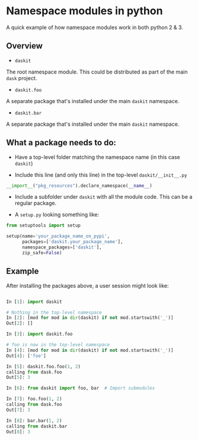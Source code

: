 # Namespace modules in python

A quick example of how namespace modules work in both python 2 & 3.


## Overview

- ``daskit``

The root namespace module. This could be distributed as part of the main
``dask`` project.

- ``daskit.foo``

A separate package that's installed under the main ``daskit`` namespace.

- ``daskit.bar``

A separate package that's installed under the main ``daskit`` namespace.


## What a package needs to do:

- Have a top-level folder matching the namespace name (in this case ``daskit``)

- Include this line (and only this line) in the top-level ``daskit/__init__.py``

```python
__import__("pkg_resources").declare_namespace(__name__)
```

- Include a subfolder under ``daskit`` with all the module code. This can be a
  regular package.

- A ``setup.py`` looking something like:

```python
from setuptools import setup

setup(name='your_package_name_on_pypi',
      packages=['daskit.your_package_name'],
      namespace_packages=['daskit'],
      zip_safe=False)
```

## Example

After installing the packages above, a user session might look like:

```python

In [1]: import daskit

# Nothing in the top-level namespace
In [2]: [mod for mod in dir(daskit) if not mod.startswith('_')]
Out[2]: []

In [3]: import daskit.foo

# foo is now in the top-level namespace
In [4]: [mod for mod in dir(daskit) if not mod.startswith('_')]
Out[4]: ['foo']

In [5]: daskit.foo.foo(1, 2)
calling from dask.foo
Out[5]: 3

In [6]: from daskit import foo, bar  # Import submodules

In [7]: foo.foo(1, 2)
calling from dask.foo
Out[7]: 3

In [8]: bar.bar(1, 2)
calling from daskit.bar
Out[8]: 3
```
